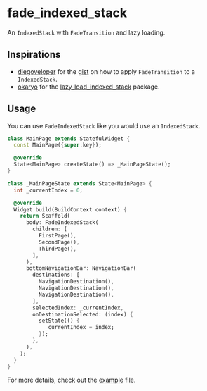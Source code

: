 # fade_indexed_stack

An `IndexedStack` with `FadeTransition` and lazy loading.

## Inspirations
- [diegoveloper](https://github.com/diegoveloper) for the [gist](https://gist.github.com/diegoveloper/1cd23e79a31d0c18a67424f0cbdfd7ad) on how to apply `FadeTransition` to a `IndexedStack`.
- [okaryo](https://github.com/okaryo/) for the [lazy_load_indexed_stack](https://pub.dev/packages/lazy_load_indexed_stack) package.


## Usage

You can use `FadeIndexedStack` like you would use an `IndexedStack`.

```dart
class MainPage extends StatefulWidget {
  const MainPage({super.key});

  @override
  State<MainPage> createState() => _MainPageState();
}

class _MainPageState extends State<MainPage> {
  int _currentIndex = 0;

  @override
  Widget build(BuildContext context) {
    return Scaffold(
      body: FadeIndexedStack(
        children: [
          FirstPage(),
          SecondPage(),
          ThirdPage(),
        ],
      ),
      bottomNavigationBar: NavigationBar(
        destinations: [
          NavigationDestination(),
          NavigationDestination(),
          NavigationDestination(),
        ],
        selectedIndex: _currentIndex,
        onDestinationSelected: (index) {
          setState(() {
            _currentIndex = index;
          });
        },
      ),
    );
  }
}
```

For more details, check out the [example](https://pub.dev/packages/fade_indexed_stack/example) file.
